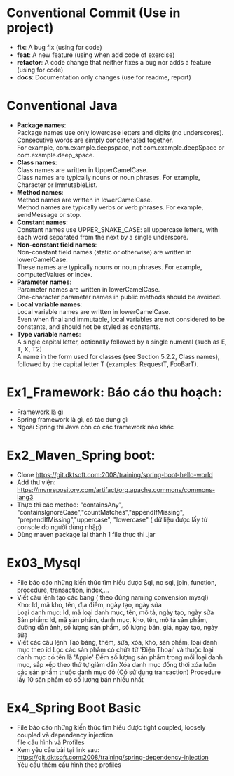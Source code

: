 # Conventional Commit (Use in project)
- **fix**: A bug fix (using for code)
- **feat**: A new feature (using when add code of exercise)
- **refactor**: A code change that neither fixes a bug nor adds a feature (using for code)
- **docs**: Documentation only changes (use for readme, report)
# Conventional Java
- **Package names**:\
Package names use only lowercase letters and digits (no underscores). Consecutive words are simply concatenated together.\
For example, com.example.deepspace, not com.example.deepSpace or com.example.deep_space.
- **Class names**:\
Class names are written in UpperCamelCase.\
Class names are typically nouns or noun phrases. For example, Character or ImmutableList. 
- **Method names**:\
Method names are written in lowerCamelCase.\
Method names are typically verbs or verb phrases. For example, sendMessage or stop.
- **Constant names**:\
Constant names use UPPER_SNAKE_CASE: all uppercase letters, with each word separated from the next by a single underscore.
- **Non-constant field names**:\
Non-constant field names (static or otherwise) are written in lowerCamelCase.\
These names are typically nouns or noun phrases. For example, computedValues or index.
- **Parameter names**:\
Parameter names are written in lowerCamelCase.\
One-character parameter names in public methods should be avoided.
- **Local variable names**:\
Local variable names are written in lowerCamelCase.\
Even when final and immutable, local variables are not considered to be constants, and should not be styled as constants.
- **Type variable names**:\
A single capital letter, optionally followed by a single numeral (such as E, T, X, T2)\
A name in the form used for classes (see Section 5.2.2, Class names), followed by the capital letter T (examples: RequestT, FooBarT).

# Ex1_Framework: Báo cáo thu hoạch:
- Framework là gì
- Spring framework là gì, có tác dụng gì
- Ngoài Spring thì Java còn có các framework nào khác
# Ex2_Maven_Spring boot:
- Clone https://git.dktsoft.com:2008/training/spring-boot-hello-world
- Add thư viện: https://mvnrepository.com/artifact/org.apache.commons/commons-lang3
- Thực thi các method: "containsAny", "containsIgnoreCase","countMatches","appendIfMissing", "prependIfMissing","uppercase", "lowercase" ( dữ liệu được lấy từ console do người dùng nhập)
- Dùng maven package lại thành 1 file thực thi .jar
# Ex03_Mysql
- File báo cáo những kiến thức tìm hiểu được Sql, no sql, join, function, procedure, transaction, index,...
- Viết câu lệnh tạo các bảng ( theo đúng naming convension mysql)\
Kho: Id, mã kho, tên, địa điểm, ngày tạo, ngày sửa\
Loại danh mục: Id, mã loại danh mục, tên, mô tả, ngày tạo, ngày sửa\
Sản phẩm: Id, mã sản phẩm, danh mục, kho, tên, mô tả sản phẩm, đường dẫn ảnh, số lượng sản phẩm, số lượng bán, giá, ngày tạo, ngày sửa
- Viết các câu lệnh
Tạo bảng, thêm, sửa, xóa, kho, sản phẩm, loại danh mục theo id
Lọc các sản phẩm có chứa từ 'Điện Thoại' và thuộc loại danh mục có tên là 'Apple'
Đếm số lượng sản phẩm trong mỗi loại danh mục, sắp xếp theo thứ tự giảm dần
Xóa danh mục đồng thời xóa luôn các sản phẩm thuộc danh mục đó (Có sử dụng transaction)
Procedure lấy 10 sản phẩm có số lượng bán nhiều nhất
# Ex4_Spring Boot Basic
- File báo cáo những kiến thức tìm hiểu được tight coupled, loosely coupled và dependency injection\
file cấu hình và Profiles
- Xem yêu cầu bài tại link sau:\
https://git.dktsoft.com:2008/training/spring-dependency-injection \
Yêu cầu thêm cấu hình theo profiles

